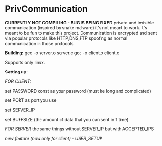 # PrivCommunication

**CURRENTLY NOT COMPILING - BUG IS BEING FIXED**
private and invisible communication (inspired by snake malware)
it's not meant to work. it's meant to be fun to make this project.
Communication is encrypted and sent via popular protocols like HTTP,DNS,FTP spoofing as normal communication in those protocols

**Building:**
gcc -o server.o server.c
gcc -o client.o client.c

Supports only linux.

**Setting up:**

_FOR CLIENT:_

set PASSWORD const as your password (must be long and complicated)

set PORT as port you use

set SERVER_IP

set BUFFSIZE (the amount of data that you can sent in 1 time)

_FOR SERVER_
the same things without SERVER_IP but with ACCEPTED_IPS

_new feature (now only for client) - USER_SETUP_
